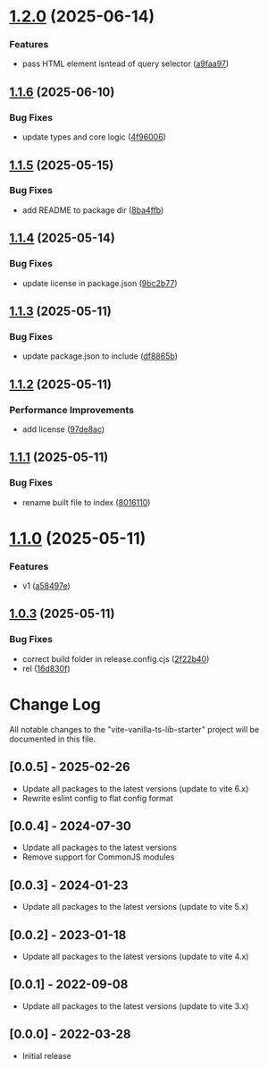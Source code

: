 # [1.2.0](https://github.com/lymperis-e/stereonet/compare/v1.1.6...v1.2.0) (2025-06-14)


### Features

* pass HTML element isntead of query selector ([a9faa97](https://github.com/lymperis-e/stereonet/commit/a9faa9755fdf8340957645da6cbb393f7735c0d9))

## [1.1.6](https://github.com/lymperis-e/stereonet/compare/v1.1.5...v1.1.6) (2025-06-10)


### Bug Fixes

* update types and core logic ([4f96006](https://github.com/lymperis-e/stereonet/commit/4f96006c79a1653b1d297f3056efe837993f23d6))

## [1.1.5](https://github.com/lymperis-e/stereonet/compare/v1.1.4...v1.1.5) (2025-05-15)


### Bug Fixes

* add README to package dir ([8ba4ffb](https://github.com/lymperis-e/stereonet/commit/8ba4ffbcd1fbde46f184b235e9fa3da9dc2d9341))

## [1.1.4](https://github.com/lymperis-e/stereonet/compare/v1.1.3...v1.1.4) (2025-05-14)


### Bug Fixes

* update license in package.json ([9bc2b77](https://github.com/lymperis-e/stereonet/commit/9bc2b77419f7f940cc69b3dcbdd8b9e31956bb41))

## [1.1.3](https://github.com/lymperis-e/stereonet/compare/v1.1.2...v1.1.3) (2025-05-11)


### Bug Fixes

* update package.json to include ([df8865b](https://github.com/lymperis-e/stereonet/commit/df8865b9731a8e3ea819758cd79cb07cb3799164))

## [1.1.2](https://github.com/lymperis-e/stereonet/compare/v1.1.1...v1.1.2) (2025-05-11)


### Performance Improvements

* add license ([97de8ac](https://github.com/lymperis-e/stereonet/commit/97de8ac070bd430f1319b5fb5a9ef2a171e205d9))

## [1.1.1](https://github.com/lymperis-e/stereonet/compare/v1.1.0...v1.1.1) (2025-05-11)


### Bug Fixes

* rename built file to index ([8016110](https://github.com/lymperis-e/stereonet/commit/801611067df1e8ae32d5475a69cf41fca4a82405))

# [1.1.0](https://github.com/lymperis-e/stereonet/compare/v1.0.3...v1.1.0) (2025-05-11)


### Features

* v1 ([a58497e](https://github.com/lymperis-e/stereonet/commit/a58497e7488f07969f492ae9ab96a5c49233fa68))

## [1.0.3](https://github.com/lymperis-e/stereonet/compare/v1.0.2...v1.0.3) (2025-05-11)


### Bug Fixes

* correct build folder in release.config.cjs ([2f22b40](https://github.com/lymperis-e/stereonet/commit/2f22b40ede2bfe82678f336425aa87dd5e097bba))
* rel ([16d830f](https://github.com/lymperis-e/stereonet/commit/16d830f6fdee9959ceb73eb3bf718019fadfe64a))

# Change Log

All notable changes to the "vite-vanilla-ts-lib-starter" project will be documented in this file.

## [0.0.5] - 2025-02-26

- Update all packages to the latest versions (update to vite 6.x)
- Rewrite eslint config to flat config format

## [0.0.4] - 2024-07-30

- Update all packages to the latest versions
- Remove support for CommonJS modules

## [0.0.3] - 2024-01-23

- Update all packages to the latest versions (update to vite 5.x)

## [0.0.2] - 2023-01-18

- Update all packages to the latest versions (update to vite 4.x)

## [0.0.1] - 2022-09-08

- Update all packages to the latest versions (update to vite 3.x)

## [0.0.0] - 2022-03-28

- Initial release
